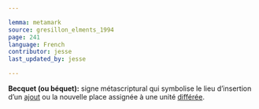 ```yaml
---

lemma: metamark
source: gresillon_elments_1994
page: 241
language: French
contributor: jesse
last_updated_by: jesse

---
```

**Becquet (ou béquet):** signe métascriptural qui symbolise le lieu d’insertion d’un [ajout](addition.html) ou la nouvelle place assignée à une unité [différée](delay.html).
